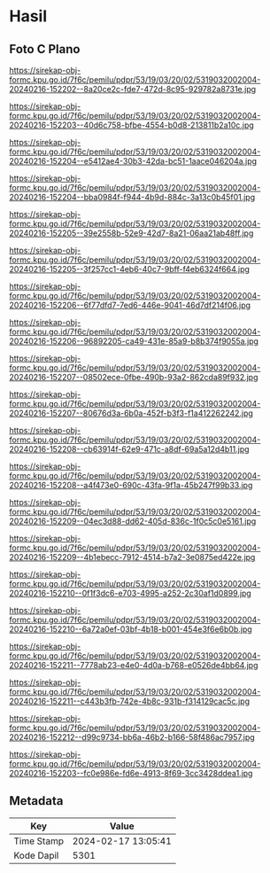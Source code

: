 # Hasil

## Foto C Plano

https://sirekap-obj-formc.kpu.go.id/7f6c/pemilu/pdpr/53/19/03/20/02/5319032002004-20240216-152202--8a20ce2c-fde7-472d-8c95-929782a8731e.jpg

https://sirekap-obj-formc.kpu.go.id/7f6c/pemilu/pdpr/53/19/03/20/02/5319032002004-20240216-152203--40d6c758-bfbe-4554-b0d8-213811b2a10c.jpg

https://sirekap-obj-formc.kpu.go.id/7f6c/pemilu/pdpr/53/19/03/20/02/5319032002004-20240216-152204--e5412ae4-30b3-42da-bc51-1aace046204a.jpg

https://sirekap-obj-formc.kpu.go.id/7f6c/pemilu/pdpr/53/19/03/20/02/5319032002004-20240216-152204--bba0984f-f944-4b9d-884c-3a13c0b45f01.jpg

https://sirekap-obj-formc.kpu.go.id/7f6c/pemilu/pdpr/53/19/03/20/02/5319032002004-20240216-152205--39e2558b-52e9-42d7-8a21-06aa21ab48ff.jpg

https://sirekap-obj-formc.kpu.go.id/7f6c/pemilu/pdpr/53/19/03/20/02/5319032002004-20240216-152205--3f257cc1-4eb6-40c7-9bff-f4eb6324f664.jpg

https://sirekap-obj-formc.kpu.go.id/7f6c/pemilu/pdpr/53/19/03/20/02/5319032002004-20240216-152206--6f77dfd7-7ed6-446e-9041-46d7df214f06.jpg

https://sirekap-obj-formc.kpu.go.id/7f6c/pemilu/pdpr/53/19/03/20/02/5319032002004-20240216-152206--96892205-ca49-431e-85a9-b8b374f9055a.jpg

https://sirekap-obj-formc.kpu.go.id/7f6c/pemilu/pdpr/53/19/03/20/02/5319032002004-20240216-152207--08502ece-0fbe-490b-93a2-862cda89f932.jpg

https://sirekap-obj-formc.kpu.go.id/7f6c/pemilu/pdpr/53/19/03/20/02/5319032002004-20240216-152207--80676d3a-6b0a-452f-b3f3-f1a412262242.jpg

https://sirekap-obj-formc.kpu.go.id/7f6c/pemilu/pdpr/53/19/03/20/02/5319032002004-20240216-152208--cb63914f-62e9-471c-a8df-69a5a12d4b11.jpg

https://sirekap-obj-formc.kpu.go.id/7f6c/pemilu/pdpr/53/19/03/20/02/5319032002004-20240216-152208--a4f473e0-690c-43fa-9f1a-45b247f99b33.jpg

https://sirekap-obj-formc.kpu.go.id/7f6c/pemilu/pdpr/53/19/03/20/02/5319032002004-20240216-152209--04ec3d88-dd62-405d-836c-1f0c5c0e5161.jpg

https://sirekap-obj-formc.kpu.go.id/7f6c/pemilu/pdpr/53/19/03/20/02/5319032002004-20240216-152209--4b1ebecc-7912-4514-b7a2-3e0875ed422e.jpg

https://sirekap-obj-formc.kpu.go.id/7f6c/pemilu/pdpr/53/19/03/20/02/5319032002004-20240216-152210--0f1f3dc6-e703-4995-a252-2c30af1d0899.jpg

https://sirekap-obj-formc.kpu.go.id/7f6c/pemilu/pdpr/53/19/03/20/02/5319032002004-20240216-152210--6a72a0ef-03bf-4b18-b001-454e3f6e6b0b.jpg

https://sirekap-obj-formc.kpu.go.id/7f6c/pemilu/pdpr/53/19/03/20/02/5319032002004-20240216-152211--7778ab23-e4e0-4d0a-b768-e0526de4bb64.jpg

https://sirekap-obj-formc.kpu.go.id/7f6c/pemilu/pdpr/53/19/03/20/02/5319032002004-20240216-152211--c443b3fb-742e-4b8c-931b-f314129cac5c.jpg

https://sirekap-obj-formc.kpu.go.id/7f6c/pemilu/pdpr/53/19/03/20/02/5319032002004-20240216-152212--d99c9734-bb6a-46b2-b166-58f486ac7957.jpg

https://sirekap-obj-formc.kpu.go.id/7f6c/pemilu/pdpr/53/19/03/20/02/5319032002004-20240216-152203--fc0e986e-fd6e-4913-8f69-3cc3428ddea1.jpg


## Metadata

| Key        | Value               |
| ---------- | ------------------- |
| Time Stamp | 2024-02-17 13:05:41 |
| Kode Dapil | 5301                |



